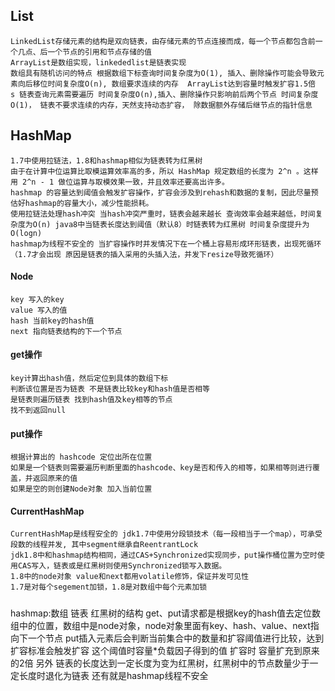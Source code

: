 ## List

	LinkedList存储元素的结构是双向链表，由存储元素的节点连接而成，每一个节点都包含前一个几点、后一个节点的引用和节点存储的值
	ArrayList是数组实现，linkededlist是链表实现
	数组具有随机访问的特点 根据数组下标查询时间复杂度为O(1), 插入、删除操作可能会导致元素向后移位时间复杂度O(n), 数组要求连续的内存  ArrayList达到容量时触发扩容1.5倍
	s 链表查询元素需要遍历 时间复杂度O(n),插入、删除操作只影响前后两个节点 时间复杂度O(1)， 链表不要求连续的内存，天然支持动态扩容， 除数据额外存储后继节点的指针信息

## HashMap
	1.7中使用拉链法，1.8和hashmap相似为链表转为红黑树
	由于在计算中位运算比取模运算效率高的多，所以 HashMap 规定数组的长度为 2^n 。这样用 2^n - 1 做位运算与取模效果一致，并且效率还要高出许多。
	hashmap 的容量达到阈值会触发扩容操作，扩容会涉及到rehash和数据的复制，因此尽量预估好hashmap的容量大小，减少性能损耗。
	使用拉链法处理hash冲突 当hash冲突严重时，链表会越来越长 查询效率会越来越低，时间复杂度为O(n) java8中当链表长度达到阈值（默认8）时链表转为红黑树 时间复杂度提升为O(logn)
	hashmap为线程不安全的 当扩容操作时并发情况下在一个桶上容易形成环形链表，出现死循环（1.7才会出现 原因是链表的插入采用的头插入法，并发下resize导致死循环）

#### Node
	key 写入的key
	value 写入的值
	hash 当前key的hash值
	next 指向链表结构的下一个节点

#### get操作
	key计算出hash值，然后定位到具体的数组下标
	判断该位置是否为链表 不是链表比较key和hash值是否相等
	是链表则遍历链表 找到hash值及key相等的节点
	找不到返回null
#### put操作
	根据计算出的 hashcode 定位出所在位置
	如果是一个链表则需要遍历判断里面的hashcode、key是否和传入的相等，如果相等则进行覆盖，并返回原来的值
	如果是空的则创建Node对象 加入当前位置


#### CurrentHashMap
	CurrentHashMap是线程安全的 jdk1.7中使用分段锁技术（每一段相当于一个map），可承受段数的线程并发, 其中segment继承自ReentrantLock
	jdk1.8中和hashmap结构相同，通过CAS+Synchronized实现同步，put操作桶位置为空时使用CAS写入，链表或是红黑树则使用Synchronized锁写入数据。
	1.8中的node对象 value和next都用volatile修饰，保证并发可见性
	1.7是对每个segement加锁，1.8是对数组中每个元素加锁


##### 
hashmap:数组 链表 红黑树的结构
get、put请求都是根据key的hash值去定位数组中的位置，数组中是node对象，node对象里面有key、hash、value、next指向下一个节点
put插入元素后会判断当前集合中的数量和扩容阈值进行比较，达到扩容标准会触发扩容 这个阈值时容量*负载因子得到的值
扩容时 容量扩充到原来的2倍
另外 链表的长度达到一定长度为变为红黑树，红黑树中的节点数量少于一定长度时退化为链表 还有就是hashmap线程不安全
